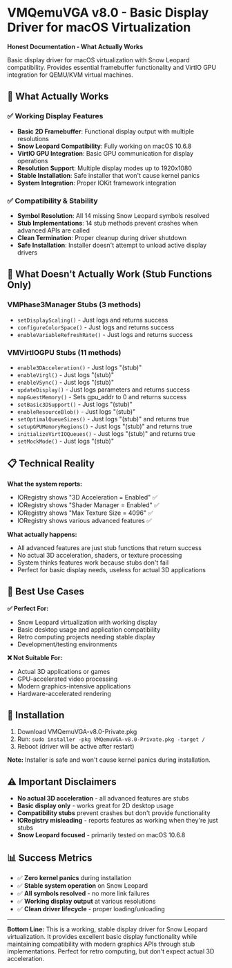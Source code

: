 # VMQemuVGA v8.0 - Basic Display Driver for macOS Virtualization

**Honest Documentation - What Actually Works**

Basic display driver for macOS virtualization with Snow Leopard compatibility. Provides essential framebuffer functionality and VirtIO GPU integration for QEMU/KVM virtual machines.

## 🎯 What Actually Works

### ✅ **Working Display Features**
- **Basic 2D Framebuffer**: Functional display output with multiple resolutions
- **Snow Leopard Compatibility**: Fully working on macOS 10.6.8
- **VirtIO GPU Integration**: Basic GPU communication for display operations
- **Resolution Support**: Multiple display modes up to 1920x1080
- **Stable Installation**: Safe installer that won't cause kernel panics
- **System Integration**: Proper IOKit framework integration

### ✅ **Compatibility & Stability**
- **Symbol Resolution**: All 14 missing Snow Leopard symbols resolved
- **Stub Implementations**: 14 stub methods prevent crashes when advanced APIs are called
- **Clean Termination**: Proper cleanup during driver shutdown
- **Safe Installation**: Installer doesn't attempt to unload active display drivers

## 🚫 What Doesn't Actually Work (Stub Functions Only)

### **VMPhase3Manager Stubs (3 methods)**
- `setDisplayScaling()` - Just logs and returns success
- `configureColorSpace()` - Just logs and returns success  
- `enableVariableRefreshRate()` - Just logs and returns success

### **VMVirtIOGPU Stubs (11 methods)**
- `enable3DAcceleration()` - Just logs "(stub)"
- `enableVirgl()` - Just logs "(stub)"
- `enableVSync()` - Just logs "(stub)" 
- `updateDisplay()` - Just logs parameters and returns success
- `mapGuestMemory()` - Sets gpu_addr to 0 and returns success
- `setBasic3DSupport()` - Just logs "(stub)"
- `enableResourceBlob()` - Just logs "(stub)"
- `setOptimalQueueSizes()` - Just logs "(stub)" and returns true
- `setupGPUMemoryRegions()` - Just logs "(stub)" and returns true
- `initializeVirtIOQueues()` - Just logs "(stub)" and returns true
- `setMockMode()` - Just logs "(stub)"

## 📋 Technical Reality

**What the system reports:**
- IORegistry shows "3D Acceleration = Enabled" ✅
- IORegistry shows "Shader Manager = Enabled" ✅ 
- IORegistry shows "Max Texture Size = 4096" ✅
- IORegistry shows various advanced features ✅

**What actually happens:**
- All advanced features are just stub functions that return success
- No actual 3D acceleration, shaders, or texture processing
- System thinks features work because stubs don't fail
- Perfect for basic display needs, useless for actual 3D applications

## 🎯 Best Use Cases

**✅ Perfect For:**
- Snow Leopard virtualization with working display
- Basic desktop usage and application compatibility
- Retro computing projects needing stable display
- Development/testing environments

**❌ Not Suitable For:**
- Actual 3D applications or games
- GPU-accelerated video processing
- Modern graphics-intensive applications
- Hardware-accelerated rendering

## 🔧 Installation

1. Download VMQemuVGA-v8.0-Private.pkg
2. Run: `sudo installer -pkg VMQemuVGA-v8.0-Private.pkg -target /`
3. Reboot (driver will be active after restart)

**Note:** Installer is safe and won't cause kernel panics during installation.

## ⚠️ Important Disclaimers

- **No actual 3D acceleration** - all advanced features are stubs
- **Basic display only** - works great for 2D desktop usage
- **Compatibility stubs** prevent crashes but don't provide functionality
- **IORegistry misleading** - reports features as working when they're just stubs
- **Snow Leopard focused** - primarily tested on macOS 10.6.8

## 📊 Success Metrics

- ✅ **Zero kernel panics** during installation
- ✅ **Stable system operation** on Snow Leopard
- ✅ **All symbols resolved** - no more link failures
- ✅ **Working display output** at various resolutions
- ✅ **Clean driver lifecycle** - proper loading/unloading

---

**Bottom Line:** This is a working, stable display driver for Snow Leopard virtualization. It provides excellent basic display functionality while maintaining compatibility with modern graphics APIs through stub implementations. Perfect for retro computing, but don't expect actual 3D acceleration.
